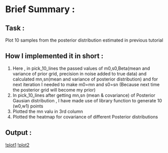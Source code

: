 # Brief Summary :

## Task :

Plot 10 samples from the posterior distribution estimated in previous tutorial 

## How I implemented it in short :

1) Here , in pick_10_lines the passed values of m0,s0,Beta(mean and variance of prior grid, precision in noise added to true data) and calculated mn,sn(mean and variance of posterior distribution) and for next iteration I needed to make m0=mn and s0=sn (Because next time the posterior grid will become my prior)
2) In pick_10_lines after getting mn,sn (mean & covariance) of Posterior Gausian distribution , I have made use of library function to generate 10 (w0,w1) points
3) Plotted the mn valu in 3rd column
4) Plotted the heatmap for covariance of different  Posterior distributions

## Output :

[!plot1](https://github.com/Yashprime1/IIIT-Dharwad-ML-Tutorial---By-Dr.-Arun-Chauhan-/blob/main/Arun%20Sir/Tutorial-4/Bayesian_Regression.png?raw=true)
[!plot2](https://github.com/Yashprime1/IIIT-Dharwad-ML-Tutorial---By-Dr.-Arun-Chauhan-/blob/main/Arun%20Sir/Tutorial-4/10_points.png?raw=true)

